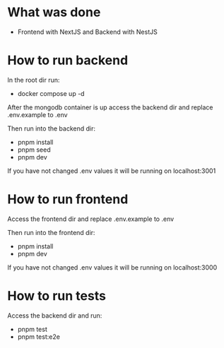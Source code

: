 # What was done

- Frontend with NextJS and Backend with NestJS

# How to run backend

In the root dir run:

- docker compose up -d

After the mongodb container is up access the backend dir and replace .env.example to .env

Then run into the backend dir:

- pnpm install
- pnpm seed
- pnpm dev

If you have not changed .env values it will be running on localhost:3001

# How to run frontend

Access the frontend dir and replace .env.example to .env

Then run into the frontend dir:

- pnpm install
- pnpm dev

If you have not changed .env values it will be running on localhost:3000

# How to run tests

Access the backend dir and run:

- pnpm test
- pnpm test:e2e
